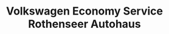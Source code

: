 ---
title: "Volkswagen Economy Service Rothenseer Autohaus"
url: /burg/volkswagen-economy-service-rothenseer-autohaus/
shop: Autohaus
---